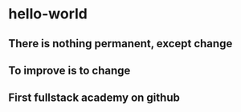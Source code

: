 # hello-world
## There is nothing permanent, except change
## To improve is to change

First fullstack academy on github
 --


